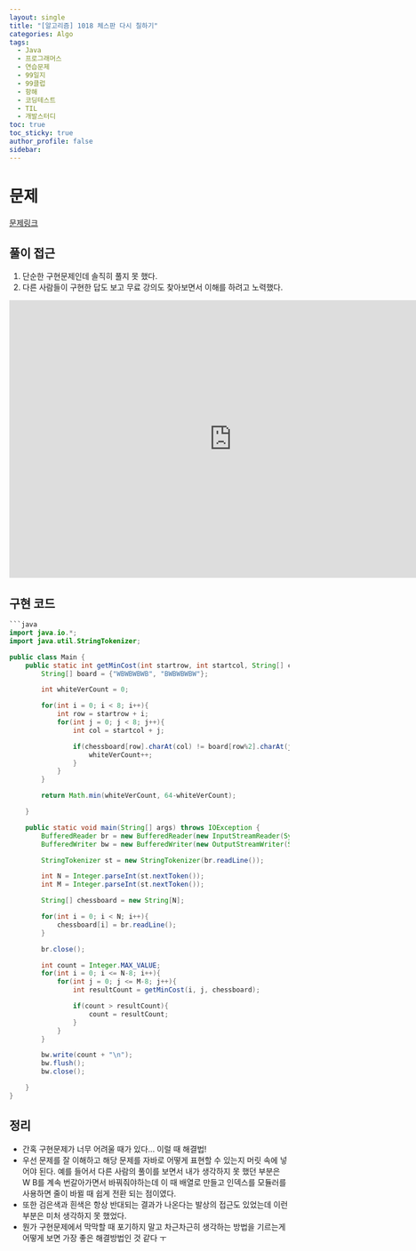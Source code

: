 ```yaml
---
layout: single
title: "[알고리즘] 1018 체스판 다시 칠하기"
categories: Algo
tags:
  - Java
  - 프로그래머스
  - 연습문제
  - 99일지
  - 99클럽
  - 항해
  - 코딩테스트
  - TIL
  - 개발스터디
toc: true
toc_sticky: true
author_profile: false
sidebar:
---
```

# 문제

[문제링크](https://hyunipad.tistory.com/103)

## 풀이 접근

1. 단순한 구현문제인데 솔직히 풀지 못 했다.
2. 다른 사람들이 구현한 답도 보고 무료 강의도 찾아보면서 이해를 하려고 노력했다.
<iframe width="800" height="500" src="https://www.youtube.com/embed/QQUb4b6iWSw" title="체스판 다시 칠하기 백준 1018- 자바 java 문제 풀이" frameborder="0" allow="accelerometer; autoplay; clipboard-write; encrypted-media; gyroscope; picture-in-picture; web-share" referrerpolicy="strict-origin-when-cross-origin" allowfullscreen></iframe>

## 구현 코드 

```java
```java
import java.io.*;
import java.util.StringTokenizer;

public class Main {
    public static int getMinCost(int startrow, int startcol, String[] chessboard) {
        String[] board = {"WBWBWBWB", "BWBWBWBW"}; 

        int whiteVerCount = 0; 

        for(int i = 0; i < 8; i++){ 
            int row = startrow + i; 
            for(int j = 0; j < 8; j++){ 
                int col = startcol + j;

                if(chessboard[row].charAt(col) != board[row%2].charAt(j)){
                    whiteVerCount++;
                }
            }
        }

        return Math.min(whiteVerCount, 64-whiteVerCount);

    }

    public static void main(String[] args) throws IOException {
        BufferedReader br = new BufferedReader(new InputStreamReader(System.in));
        BufferedWriter bw = new BufferedWriter(new OutputStreamWriter(System.out));

        StringTokenizer st = new StringTokenizer(br.readLine());

        int N = Integer.parseInt(st.nextToken()); 
        int M = Integer.parseInt(st.nextToken()); 

        String[] chessboard = new String[N];

        for(int i = 0; i < N; i++){
            chessboard[i] = br.readLine(); 
        }

        br.close();

        int count = Integer.MAX_VALUE;
        for(int i = 0; i <= N-8; i++){
            for(int j = 0; j <= M-8; j++){
                int resultCount = getMinCost(i, j, chessboard);

                if(count > resultCount){
                    count = resultCount;
                }
            }
        }

        bw.write(count + "\n");
        bw.flush();
        bw.close();

    }
}
```

## 정리

- 간혹 구현문제가 너무 어려울 때가 있다... 이럴 때 해결법!
- 우선 문제를 잘 이해하고 해당 문제를 자바로 어떻게 표현할 수 있는지 머릿 속에 넣어야 된다. 예를 들어서 다른 사람의 풀이를 보면서 내가 생각하지 못 했던 부분은 W B를 계속 번갈아가면서 바꿔줘야하는데 이 때 배열로 만들고 인덱스를 모듈러를 사용하면 줄이 바뀔 때 쉽게 전환 되는 점이였다.
- 또한 검은색과 흰색은 항상 반대되는 결과가 나온다는 발상의 접근도 있었는데 이런 부분은 미처 생각하지 못 했었다.
- 뭔가 구현문제에서 막막할 때 포기하지 말고 차근차근히 생각하는 방법을 기르는게 어떻게 보면 가장 좋은 해결방법인 것 같다 ㅜ
